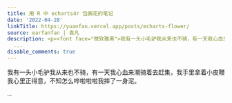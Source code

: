```yaml
---
title: 用 R 中 echarts4r 包画花的笔记
date: '2022-04-28'
linkTitle: https://yuanfan.vercel.app/posts/echarts-flower/
source: earfanfan | 袁凡
description: <p><font face="微软雅黑">我有一头小毛驴我从来也不骑，有一天我心血来潮骑着去赶集，我手里拿着小皮鞭我心里正得意，不知怎么哗啦啦啦我摔了一身泥。</p>
  ...
disable_comments: true
---
```

<p><font face="微软雅黑">我有一头小毛驴我从来也不骑，有一天我心血来潮骑着去赶集，我手里拿着小皮鞭我心里正得意，不知怎么哗啦啦啦我摔了一身泥。</p> ...